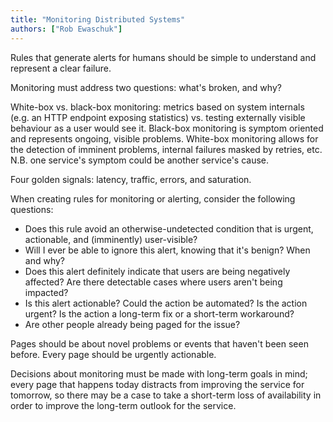 ```yaml
---
title: "Monitoring Distributed Systems"
authors: ["Rob Ewaschuk"]
---
```


Rules that generate alerts for humans should be simple to understand and represent a clear failure.

Monitoring must address two questions: what's broken, and why?

White-box vs. black-box monitoring: metrics based on system internals (e.g. an HTTP endpoint exposing statistics) vs. testing externally visible behaviour as a user would see it. Black-box monitoring is symptom oriented and represents ongoing, visible problems. White-box monitoring allows for the detection of imminent problems, internal failures masked by retries, etc. N.B. one service's symptom could be another service's cause.

Four golden signals: latency, traffic, errors, and saturation.

When creating rules for monitoring or alerting, consider the following questions:
- Does this rule avoid an otherwise-undetected condition that is urgent, actionable, and (imminently) user-visible?
- Will I ever be able to ignore this alert, knowing that it's benign? When and why?
- Does this alert definitely indicate that users are being negatively affected? Are there detectable cases where users aren't being impacted?
- Is this alert actionable? Could the action be automated? Is the action urgent? Is the action a long-term fix or a short-term workaround?
- Are other people already being paged for the issue?

Pages should be about novel problems or events that haven't been seen before. Every page should be urgently actionable.

Decisions about monitoring must be made with long-term goals in mind; every page that happens today distracts from improving the service for tomorrow, so there may be a case to take a short-term loss of availability in order to improve the long-term outlook for the service.
